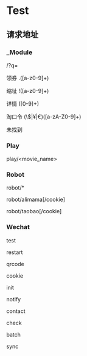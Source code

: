 # Test



## 请求地址

### _Module

/?q=

领券 .([a-z0-9]+)

缩址 !([a-z0-9]+)

详情 ([0-9]+)

淘口令 (\\$|¥|€)([a-zA-Z0-9]+)

未找到

### Play

play/<movie_name>

### Robot

robot/*

robot/alimama[/cookie]

robot/taobao[/cookie]

### Wechat

test

restart

qrcode

cookie

init

notify

contact

check

batch

sync